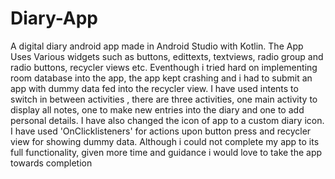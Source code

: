 # Diary-App
A digital diary android app made in Android Studio with Kotlin.
The App Uses Various widgets such as buttons, edittexts, textviews, radio group and radio buttons, recycler views etc.
Eventhough i tried hard on implementing room database into the app, the app kept crashing and i had to submit an app with dummy data fed into the recycler view.
I have used intents to switch in between activities , there are three activities, one main activity to display all notes, one to make new entries into the diary and one to add personal details. I have also changed the icon of app to a custom diary icon. I have used 'OnClicklisteners' for actions upon button press and recycler view for showing dummy data.
Although i could not complete my app to its full functionality, given more time and guidance i would love to take the app towards completion
